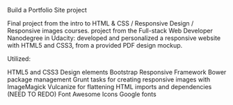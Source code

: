 Build a Portfolio Site project

Final project from the intro to HTML & CSS / Responsive Design / Responsive images courses.
project from the Full-stack Web Developer Nanodegree in Udacity:
developed and personalized a responsive website with HTML5 and CSS3, from a provided PDF design mockup.

Utilized:

HTML5 and CSS3 Design elements
Bootstrap Responsive Framework
Bower package management
Grunt tasks for creating responsive images with ImageMagick
Vulcanize for flattening HTML imports and dependencies (NEED TO REDO)
Font Awesome Icons
Google fonts